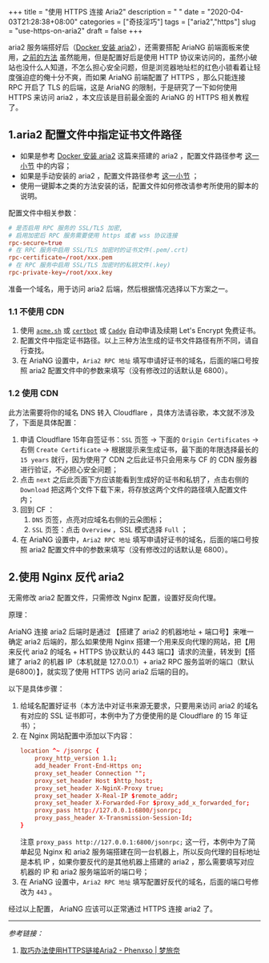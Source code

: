 +++
title = "使用 HTTPS 连接 Aria2"
description = " "
date = "2020-04-03T21:28:38+08:00"
categories = ["奇技淫巧"]
tags = ["aria2","https"]
slug = "use-https-on-aria2"
draft = false
+++

aria2 服务端搭好后（[Docker 安装 aria2](/posts/install-aria2-through-docker)），还需要搭配 AriaNG 前端面板来使用，[之前的方法](/posts/setup-offline-download-service-aria2-ariang-filebrowser-on-centos7/#安装ariang) 虽然能用，但是配置好后是使用 HTTP 协议来访问的，虽然小破站也没什么人知道，不怎么担心安全问题，但是浏览器地址栏的红色小锁看着让轻度强迫症的俺十分不爽，而如果 AriaNG 前端配置了 HTTPS ，那么只能连接 RPC 开启了 TLS 的后端，这是 AriaNG 的限制，于是研究了一下如何使用 HTTPS 来访问 aria2 ，本文应该是目前最全面的 AriaNG 的 HTTPS 相关教程了。

## 1.aria2 配置文件中指定证书文件路径

* 如果是参考 [Docker 安装 aria2](/posts/install-aria2-through-docker) 这篇来搭建的 aria2 ，配置文件路径参考 [这一小节](/posts/install-aria2-through-docker/#参数说明) 中的内容；
* 如果是手动安装的 aria2 ，配置文件路径参考 [这一小节](/posts/setup-offline-download-service-aria2-ariang-filebrowser-on-centos7/#%E7%BC%96%E8%BE%91%E9%85%8D%E7%BD%AE%E6%96%87%E4%BB%B6) ；
* 使用一键脚本之类的方法安装的话，配置文件如何修改请参考所使用的脚本的说明。

配置文件中相关参数：

```conf
# 是否启用 RPC 服务的 SSL/TLS 加密,
# 启用加密后 RPC 服务需要使用 https 或者 wss 协议连接
rpc-secure=true
# 在 RPC 服务中启用 SSL/TLS 加密时的证书文件(.pem/.crt)
rpc-certificate=/root/xxx.pem
# 在 RPC 服务中启用 SSL/TLS 加密时的私钥文件(.key)
rpc-private-key=/root/xxx.key
```

准备一个域名，用于访问 aria2 后端，然后根据情况选择以下方案之一。

### 1.1 不使用 CDN

1. 使用 [`acme.sh`](https://github.com/acmesh-official/acme.sh) 或 [`certbot`](https://certbot.eff.org/) 或 [`Caddy`](https://caddyserver.com/) 自动申请及续期 Let's Encrypt 免费证书。
2. 配置文件中指定证书路径。以上三种方法生成的证书文件路径有所不同，请自行查找。
3. 在 AriaNG 设置中，`Aria2 RPC 地址` 填写申请好证书的域名，后面的端口号按照 aria2 配置文件中的参数来填写（没有修改过的话默认是 6800）。

### 1.2 使用 CDN

此方法需要将你的域名 DNS 转入 Cloudflare ，具体方法请谷歌，本文就不涉及了，下面是具体配置：

1. 申请 Cloudflare 15年自签证书：`SSL` 页签 -> 下面的 `Origin Certificates` -> 右侧 `Create Certificate` -> 根据提示来生成证书，最下面的年限选择最长的 `15 years` 就行，因为使用了 CDN 之后此证书只会用来与 CF 的 CDN 服务器进行验证，不必担心安全问题；
2. 点击 `next` 之后此页面下方应该能看到生成好的证书和私钥了，点击右侧的 `Download` 把这两个文件下载下来，将存放这两个文件的路径填入配置文件内；
3. 回到 CF ：
    1. `DNS` 页签，点亮对应域名右侧的云朵图标；
    2. `SSL` 页签：点击 `Overview` ，SSL 模式选择 `Full` ；
4. 在 AriaNG 设置中，`Aria2 RPC 地址` 填写申请好证书的域名，后面的端口号按照 aria2 配置文件中的参数来填写（没有修改过的话默认是 6800）。

## 2.使用 Nginx 反代 aria2

无需修改 aria2 配置文件，只需修改 Nginx 配置，设置好反向代理。

原理：

AriaNG 连接 aria2 后端时是通过 【搭建了 aria2 的机器地址 + 端口号】来唯一确定 aria2 后端的，那么如果使用 Nginx 搭建一个用来反向代理的网站，把【用来反代 aria2 的域名 + HTTPS 协议默认的 443 端口】请求的流量，转发到【搭建了 aria2 的机器 IP（本机就是 127.0.0.1）+ aria2 RPC 服务监听的端口（默认是6800）】，就实现了使用 HTTPS 访问 aria2 后端的目的。

以下是具体步骤：

1. 给域名配置好证书（本方法中对证书来源无要求，只要用来访问 aria2 的域名有对应的 SSL 证书即可，本例中为了方便使用的是 Cloudflare 的 15 年证书）；
2. 在 Nginx 网站配置中添加以下内容：
    ```conf
    location ^~ /jsonrpc {
        proxy_http_version 1.1;
        add_header Front-End-Https on;
        proxy_set_header Connection "";
        proxy_set_header Host $http_host;
        proxy_set_header X-NginX-Proxy true;
        proxy_set_header X-Real-IP $remote_addr;
        proxy_set_header X-Forwarded-For $proxy_add_x_forwarded_for;
        proxy_pass http://127.0.0.1:6800/jsonrpc;
        proxy_pass_header X-Transmission-Session-Id;
    }
    ```
    注意 `proxy_pass http://127.0.0.1:6800/jsonrpc;` 这一行，本例中为了简单起见 Nginx 和 aria2 服务端搭建在同一台机器上，所以反向代理的目标地址是本机 IP ，如果你要反代的是其他机器上搭建的 aria2 ，那么需要填写对应机器的 IP 和 aria2 服务端监听的端口号；
3. 在 AriaNG 设置中，`Aria2 RPC 地址` 填写配置好反代的域名，后面的端口号修改为 `443` 。

经过以上配置， AriaNG 应该可以正常通过 HTTPS 连接 aria2 了。

---

*参考链接：*

1. [取巧办法使用HTTPS链接Aria2 - Phenxso | 梦旅奈](https://www.phenxso.com/archives/162.html)